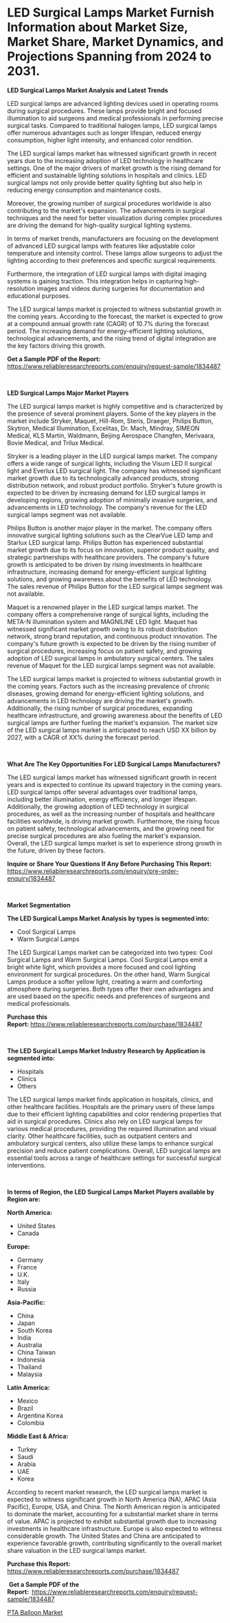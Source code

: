 <p><h1>LED Surgical Lamps Market Furnish Information about Market Size, Market Share, Market Dynamics, and Projections Spanning from 2024 to 2031.</h1></p><p><strong>LED Surgical Lamps Market Analysis and Latest Trends</strong></p>
<p><p>LED surgical lamps are advanced lighting devices used in operating rooms during surgical procedures. These lamps provide bright and focused illumination to aid surgeons and medical professionals in performing precise surgical tasks. Compared to traditional halogen lamps, LED surgical lamps offer numerous advantages such as longer lifespan, reduced energy consumption, higher light intensity, and enhanced color rendition.</p><p>The LED surgical lamps market has witnessed significant growth in recent years due to the increasing adoption of LED technology in healthcare settings. One of the major drivers of market growth is the rising demand for efficient and sustainable lighting solutions in hospitals and clinics. LED surgical lamps not only provide better quality lighting but also help in reducing energy consumption and maintenance costs.</p><p>Moreover, the growing number of surgical procedures worldwide is also contributing to the market's expansion. The advancements in surgical techniques and the need for better visualization during complex procedures are driving the demand for high-quality surgical lighting systems.</p><p>In terms of market trends, manufacturers are focusing on the development of advanced LED surgical lamps with features like adjustable color temperature and intensity control. These lamps allow surgeons to adjust the lighting according to their preferences and specific surgical requirements.</p><p>Furthermore, the integration of LED surgical lamps with digital imaging systems is gaining traction. This integration helps in capturing high-resolution images and videos during surgeries for documentation and educational purposes.</p><p>The LED surgical lamps market is projected to witness substantial growth in the coming years. According to the forecast, the market is expected to grow at a compound annual growth rate (CAGR) of 10.7% during the forecast period. The increasing demand for energy-efficient lighting solutions, technological advancements, and the rising trend of digital integration are the key factors driving this growth.</p></p>
<p><strong>Get a Sample PDF of the Report:&nbsp;</strong> <a href="https://www.reliableresearchreports.com/enquiry/request-sample/1834487">https://www.reliableresearchreports.com/enquiry/request-sample/1834487</a></p>
<p>&nbsp;</p>
<p><strong>LED Surgical Lamps Major Market Players</strong></p>
<p><p>The LED surgical lamps market is highly competitive and is characterized by the presence of several prominent players. Some of the key players in the market include Stryker, Maquet, Hill-Rom, Steris, Draeger, Philips Button, Skytron, Medical Illumination, Excelitas, Dr. Mach, Mindray, SIMEON Medical, KLS Martin, Waldmann, Beijing Aerospace Changfen, Merivaara, Bovie Medical, and Trilux Medical.</p><p>Stryker is a leading player in the LED surgical lamps market. The company offers a wide range of surgical lights, including the Visum LED II surgical light and Everlux LED surgical light. The company has witnessed significant market growth due to its technologically advanced products, strong distribution network, and robust product portfolio. Stryker's future growth is expected to be driven by increasing demand for LED surgical lamps in developing regions, growing adoption of minimally invasive surgeries, and advancements in LED technology. The company's revenue for the LED surgical lamps segment was not available.</p><p>Philips Button is another major player in the market. The company offers innovative surgical lighting solutions such as the ClearVue LED lamp and Starlux LED surgical lamp. Philips Button has experienced substantial market growth due to its focus on innovation, superior product quality, and strategic partnerships with healthcare providers. The company's future growth is anticipated to be driven by rising investments in healthcare infrastructure, increasing demand for energy-efficient surgical lighting solutions, and growing awareness about the benefits of LED technology. The sales revenue of Philips Button for the LED surgical lamps segment was not available.</p><p>Maquet is a renowned player in the LED surgical lamps market. The company offers a comprehensive range of surgical lights, including the META-N illumination system and MAGNILINE LED light. Maquet has witnessed significant market growth owing to its robust distribution network, strong brand reputation, and continuous product innovation. The company's future growth is expected to be driven by the rising number of surgical procedures, increasing focus on patient safety, and growing adoption of LED surgical lamps in ambulatory surgical centers. The sales revenue of Maquet for the LED surgical lamps segment was not available.</p><p>The LED surgical lamps market is projected to witness substantial growth in the coming years. Factors such as the increasing prevalence of chronic diseases, growing demand for energy-efficient lighting solutions, and advancements in LED technology are driving the market's growth. Additionally, the rising number of surgical procedures, expanding healthcare infrastructure, and growing awareness about the benefits of LED surgical lamps are further fueling the market's expansion. The market size of the LED surgical lamps market is anticipated to reach USD XX billion by 2027, with a CAGR of XX% during the forecast period.</p></p>
<p>&nbsp;</p>
<p><strong>What Are The Key Opportunities For LED Surgical Lamps Manufacturers?</strong></p>
<p><p>The LED surgical lamps market has witnessed significant growth in recent years and is expected to continue its upward trajectory in the coming years. LED surgical lamps offer several advantages over traditional lamps, including better illumination, energy efficiency, and longer lifespan. Additionally, the growing adoption of LED technology in surgical procedures, as well as the increasing number of hospitals and healthcare facilities worldwide, is driving market growth. Furthermore, the rising focus on patient safety, technological advancements, and the growing need for precise surgical procedures are also fueling the market's expansion. Overall, the LED surgical lamps market is set to experience strong growth in the future, driven by these factors.</p></p>
<p><strong>Inquire or Share Your Questions If Any Before Purchasing This Report:</strong> <a href="https://www.reliableresearchreports.com/enquiry/pre-order-enquiry/1834487">https://www.reliableresearchreports.com/enquiry/pre-order-enquiry/1834487</a></p>
<p>&nbsp;</p>
<p><strong>Market Segmentation</strong></p>
<p><strong>The LED Surgical Lamps Market Analysis by types is segmented into:</strong></p>
<p><ul><li>Cool Surgical Lamps</li><li>Warm Surgical Lamps</li></ul></p>
<p><p>The LED Surgical Lamps market can be categorized into two types: Cool Surgical Lamps and Warm Surgical Lamps. Cool Surgical Lamps emit a bright white light, which provides a more focused and cool lighting environment for surgical procedures. On the other hand, Warm Surgical Lamps produce a softer yellow light, creating a warm and comforting atmosphere during surgeries. Both types offer their own advantages and are used based on the specific needs and preferences of surgeons and medical professionals.</p></p>
<p><strong>Purchase this Report:&nbsp;</strong><a href="https://www.reliableresearchreports.com/purchase/1834487">https://www.reliableresearchreports.com/purchase/1834487</a></p>
<p>&nbsp;</p>
<p><strong>The LED Surgical Lamps Market Industry Research by Application is segmented into:</strong></p>
<p><ul><li>Hospitals</li><li>Clinics</li><li>Others</li></ul></p>
<p><p>The LED surgical lamps market finds application in hospitals, clinics, and other healthcare facilities. Hospitals are the primary users of these lamps due to their efficient lighting capabilities and color rendering properties that aid in surgical procedures. Clinics also rely on LED surgical lamps for various medical procedures, providing the required illumination and visual clarity. Other healthcare facilities, such as outpatient centers and ambulatory surgical centers, also utilize these lamps to enhance surgical precision and reduce patient complications. Overall, LED surgical lamps are essential tools across a range of healthcare settings for successful surgical interventions.</p></p>
<p>&nbsp;</p>
<p><strong>In terms of Region, the LED Surgical Lamps Market Players available by Region are:</strong></p>
<p>
    <p> <strong> North America: </strong>
        <ul>
            <li>United States</li>
            <li>Canada</li>
        </ul>
        </p> 
    <p> <strong> Europe: </strong>
        <ul>
            <li>Germany</li>
            <li>France</li>
            <li>U.K.</li>
            <li>Italy</li>
            <li>Russia</li>
        </ul>
        </p> 
    <p> <strong> Asia-Pacific: </strong>
        <ul>
            <li>China</li>
            <li>Japan</li>
            <li>South Korea</li>
            <li>India</li>
            <li>Australia</li>
            <li>China Taiwan</li>
            <li>Indonesia</li>
            <li>Thailand</li>
            <li>Malaysia</li>
        </ul>
        </p> 
    <p> <strong> Latin America: </strong>
        <ul>
            <li>Mexico</li>
            <li>Brazil</li>
            <li>Argentina Korea</li>
            <li>Colombia</li>
        </ul>
        </p> 
    <p> <strong> Middle East & Africa: </strong>
        <ul>
            <li>Turkey</li>
            <li>Saudi</li>
            <li>Arabia</li>
            <li>UAE</li>
            <li>Korea</li>
        </ul>
    </p>
    </p>
<p><p>According to recent market research, the LED surgical lamps market is expected to witness significant growth in North America (NA), APAC (Asia Pacific), Europe, USA, and China. The North American region is anticipated to dominate the market, accounting for a substantial market share in terms of value. APAC is projected to exhibit substantial growth due to increasing investments in healthcare infrastructure. Europe is also expected to witness considerable growth. The United States and China are anticipated to experience favorable growth, contributing significantly to the overall market share valuation in the LED surgical lamps market.</p></p>
<p><strong>Purchase this Report: </strong><a href="https://www.reliableresearchreports.com/purchase/1834487">https://www.reliableresearchreports.com/purchase/1834487</a></p>
<p>&nbsp;<strong>Get a Sample PDF of the Report:&nbsp;&nbsp;</strong><a href="https://www.reliableresearchreports.com/enquiry/request-sample/1834487">https://www.reliableresearchreports.com/enquiry/request-sample/1834487</a></p>
<p><strong></strong></p>
<p><p><a href="https://github.com/GroverBarry/Market-Research-Report-List-3/blob/main/pta-balloon-market.md">PTA Balloon Market</a></p></p>